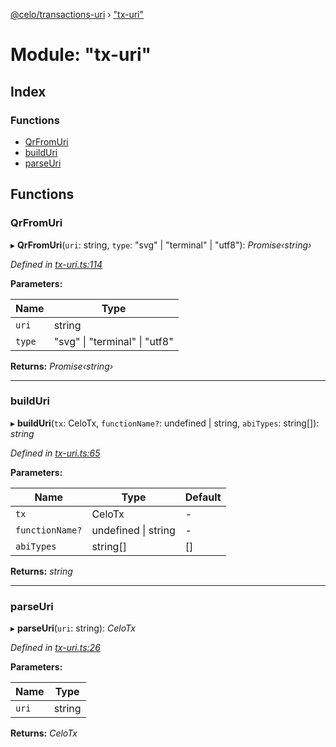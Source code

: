 [@celo/transactions-uri](../README.md) › ["tx-uri"](_tx_uri_.md)

# Module: "tx-uri"

## Index

### Functions

* [QrFromUri](_tx_uri_.md#qrfromuri)
* [buildUri](_tx_uri_.md#builduri)
* [parseUri](_tx_uri_.md#parseuri)

## Functions

###  QrFromUri

▸ **QrFromUri**(`uri`: string, `type`: "svg" | "terminal" | "utf8"): *Promise‹string›*

*Defined in [tx-uri.ts:114](https://github.com/celo-org/celo-monorepo/blob/master/packages/sdk/transactions-uri/src/tx-uri.ts#L114)*

**Parameters:**

Name | Type |
------ | ------ |
`uri` | string |
`type` | "svg" &#124; "terminal" &#124; "utf8" |

**Returns:** *Promise‹string›*

___

###  buildUri

▸ **buildUri**(`tx`: CeloTx, `functionName?`: undefined | string, `abiTypes`: string[]): *string*

*Defined in [tx-uri.ts:65](https://github.com/celo-org/celo-monorepo/blob/master/packages/sdk/transactions-uri/src/tx-uri.ts#L65)*

**Parameters:**

Name | Type | Default |
------ | ------ | ------ |
`tx` | CeloTx | - |
`functionName?` | undefined &#124; string | - |
`abiTypes` | string[] | [] |

**Returns:** *string*

___

###  parseUri

▸ **parseUri**(`uri`: string): *CeloTx*

*Defined in [tx-uri.ts:26](https://github.com/celo-org/celo-monorepo/blob/master/packages/sdk/transactions-uri/src/tx-uri.ts#L26)*

**Parameters:**

Name | Type |
------ | ------ |
`uri` | string |

**Returns:** *CeloTx*
